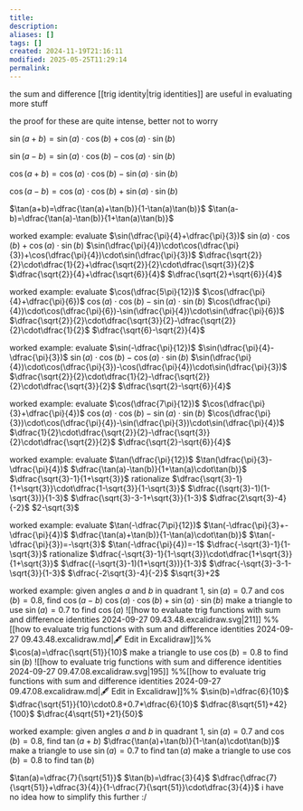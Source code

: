 ```yaml
---
title: 
description: 
aliases: []
tags: []
created: 2024-11-19T21:16:11
modified: 2025-05-25T11:29:14
permalink:
---
```


the sum and difference [[trig identity|trig identities]] are useful in evaluating more stuff

the proof for these are quite intense, better not to worry

$\sin(a+b) = \sin(a)\cdot\cos(b)+\cos(a)\cdot\sin(b)$

$\sin(a-b) = \sin(a)\cdot\cos(b)-\cos(a)\cdot\sin(b)$

$\cos(a+b) = \cos(a)\cdot\cos(b)-\sin(a)\cdot\sin(b)$

$\cos(a-b) = \cos(a)\cdot\cos(b)+\sin(a)\cdot\sin(b)$

$\tan(a+b)=\dfrac{\tan(a)+\tan(b)}{1-\tan(a)\tan(b)}$
$\tan(a-b)=\dfrac{\tan(a)-\tan(b)}{1+\tan(a)\tan(b)}$



worked example: evaluate $\sin(\dfrac{\pi}{4}+\dfrac{\pi}{3})$
$\sin(a)\cdot\cos(b)+\cos(a)\cdot\sin(b)$
$\sin(\dfrac{\pi}{4})\cdot\cos(\dfrac{\pi}{3})+\cos(\dfrac{\pi}{4})\cdot\sin(\dfrac{\pi}{3})$
$\dfrac{\sqrt{2}}{2}\cdot\dfrac{1}{2}+\dfrac{\sqrt{2}}{2}\cdot\dfrac{\sqrt{3}}{2}$
$\dfrac{\sqrt{2}}{4}+\dfrac{\sqrt{6}}{4}$
$\dfrac{\sqrt{2}+\sqrt{6}}{4}$

worked example: evaluate $\cos(\dfrac{5\pi}{12})$
$\cos(\dfrac{\pi}{4}+\dfrac{\pi}{6})$
$\cos(a)\cdot\cos(b)-\sin(a)\cdot\sin(b)$
$\cos(\dfrac{\pi}{4})\cdot\cos(\dfrac{\pi}{6})-\sin(\dfrac{\pi}{4})\cdot\sin(\dfrac{\pi}{6})$
$\dfrac{\sqrt{2}}{2}\cdot\dfrac{\sqrt{3}}{2}-\dfrac{\sqrt{2}}{2}\cdot\dfrac{1}{2}$
$\dfrac{\sqrt{6}-\sqrt{2}}{4}$

worked example: evaluate $\sin(-\dfrac{\pi}{12})$
$\sin(\dfrac{\pi}{4}-\dfrac{\pi}{3})$
$\sin(a)\cdot\cos(b)-\cos(a)\cdot\sin(b)$
$\sin(\dfrac{\pi}{4})\cdot\cos(\dfrac{\pi}{3})-\cos(\dfrac{\pi}{4})\cdot\sin(\dfrac{\pi}{3})$
$\dfrac{\sqrt{2}}{2}\cdot\dfrac{1}{2}-\dfrac{\sqrt{2}}{2}\cdot\dfrac{\sqrt{3}}{2}$
$\dfrac{\sqrt{2}-\sqrt{6}}{4}$

worked example: evaluate $\cos(\dfrac{7\pi}{12})$
$\cos(\dfrac{\pi}{3}+\dfrac{\pi}{4})$
$\cos(a)\cdot\cos(b)-\sin(a)\cdot\sin(b)$
$\cos(\dfrac{\pi}{3})\cdot\cos(\dfrac{\pi}{4})-\sin(\dfrac{\pi}{3})\cdot\sin(\dfrac{\pi}{4})$
$\dfrac{1}{2}\cdot\dfrac{\sqrt{2}}{2}-\dfrac{\sqrt{3}}{2}\cdot\dfrac{\sqrt{2}}{2}$
$\dfrac{\sqrt{2}-\sqrt{6}}{4}$

worked example: evaluate $\tan(\dfrac{\pi}{12})$
$\tan(\dfrac{\pi}{3}-\dfrac{\pi}{4})$
$\dfrac{\tan(a)-\tan(b)}{1+\tan(a)\cdot\tan(b)}$
$\dfrac{\sqrt{3}-1}{1+\sqrt{3}}$
rationalize
$\dfrac{\sqrt{3}-1}{1+\sqrt{3}}\cdot\dfrac{1-\sqrt{3}}{1-\sqrt{3}}$
$\dfrac{(\sqrt{3}-1)(1-\sqrt{3})}{1-3}$
$\dfrac{\sqrt{3}-3-1+\sqrt{3}}{1-3}$
$\dfrac{2\sqrt{3}-4}{-2}$
$2-\sqrt{3}$

worked example: evaluate $\tan(-\dfrac{7\pi}{12})$
$\tan(-\dfrac{\pi}{3}+-\dfrac{\pi}{4})$
$\dfrac{\tan(a)+\tan(b)}{1-\tan(a)\cdot\tan(b)}$
$\tan(-\dfrac{\pi}{3})=-\sqrt{3}$
$\tan(-\dfrac{\pi}{4})=-1$
$\dfrac{-\sqrt{3}-1}{1-\sqrt{3}}$
rationalize
$\dfrac{-\sqrt{3}-1}{1-\sqrt{3}}\cdot\dfrac{1+\sqrt{3}}{1+\sqrt{3}}$
$\dfrac{(-\sqrt{3}-1)(1+\sqrt{3})}{1-3}$
$\dfrac{-\sqrt{3}-3-1-\sqrt{3}}{1-3}$
$\dfrac{-2\sqrt{3}-4}{-2}$
$\sqrt{3}+2$

worked example: given angles $a$ and $b$ in quadrant 1, $\sin(a)=0.7$ and $\cos(b)=0.8$, find $\cos(a-b)$
$\cos(a)\cdot\cos(b)+\sin(a)\cdot\sin(b)$
make a triangle to use $\sin(a)=0.7$ to find $\cos(a)$
![[how to evaluate trig functions with sum and difference identities 2024-09-27 09.43.48.excalidraw.svg|211]]
%%[[how to evaluate trig functions with sum and difference identities 2024-09-27 09.43.48.excalidraw.md|🖋 Edit in Excalidraw]]%%
$\cos(a)=\dfrac{\sqrt{51}}{10}$
make a triangle to use $\cos(b)=0.8$ to find $\sin(b)$
![[how to evaluate trig functions with sum and difference identities 2024-09-27 09.47.08.excalidraw.svg|195]]
%%[[how to evaluate trig functions with sum and difference identities 2024-09-27 09.47.08.excalidraw.md|🖋 Edit in Excalidraw]]%%
$\sin(b)=\dfrac{6}{10}$
$\dfrac{\sqrt{51}}{10}\cdot0.8+0.7*\dfrac{6}{10}$
$\dfrac{8\sqrt{51}+42}{100}$
$\dfrac{4\sqrt{51}+21}{50}$

worked example: given angles $a$ and $b$ in quadrant 1, $\sin(a)=0.7$ and $\cos(b)=0.8$, find $\tan(a+b)$
$\dfrac{\tan(a)+\tan(b)}{1-\tan(a)\cdot\tan(b)}$
make a triangle to use $\sin(a)=0.7$ to find $\tan(a)$
make a triangle to use $\cos(b)=0.8$ to find $\tan(b)$

$\tan(a)=\dfrac{7}{\sqrt{51}}$
$\tan(b)=\dfrac{3}{4}$
$\dfrac{\dfrac{7}{\sqrt{51}}+\dfrac{3}{4}}{1-\dfrac{7}{\sqrt{51}}\cdot\dfrac{3}{4}}$
i have no idea how to simplify this further :/

